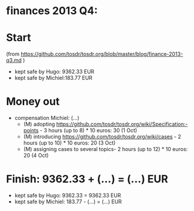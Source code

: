 # finances 2013 Q4:

# Start
(from https://github.com/tosdr/tosdr.org/blob/master/blog/finance-2013-q3.md )

* kept safe by Hugo: 9362.33 EUR
* kept safe by Michiel:183.77 EUR

# Money out

* compensation Michiel: (...)
    * (M) adopting https://github.com/tosdr/tosdr.org/wiki/Specification:-points - 3 hours (up to 8) * 10 euros: 30 (1 Oct)
    * (M) introducing https://github.com/tosdr/tosdr.org/wiki/cases - 2 hours (up to 10) * 10 euros: 20 (3 Oct)
    * (M) assigning cases to several topics- 2 hours (up to 12) * 10 euros: 20 (4 Oct)

# Finish: 9362.33 + (...)  = (...) EUR

* kept safe by Hugo: 9362.33 = 9362.33 EUR
* kept safe by Michiel: 183.77 - (...) = (...) EUR
